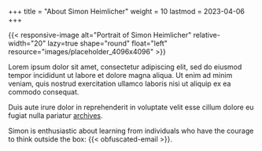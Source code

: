 +++
title = "About Simon Heimlicher"
weight = 10
lastmod = 2023-04-06
+++

{{< responsive-image alt="Portrait of Simon Heimlicher" relative-width="20" lazy=true shape="round" float="left" resource="images/placeholder_4096x4096" >}}

Lorem ipsum dolor sit amet, consectetur adipiscing elit, sed do eiusmod tempor incididunt ut labore et dolore magna aliqua. Ut enim ad minim veniam, quis nostrud exercitation ullamco laboris nisi ut aliquip ex ea commodo consequat. 

Duis aute irure dolor in reprehenderit in voluptate velit esse cillum dolore eu fugiat nulla pariatur [archives](/archives/).

Simon is enthusiastic about learning from individuals who have the courage to think outside the box: {{< obfuscated-email >}}.
